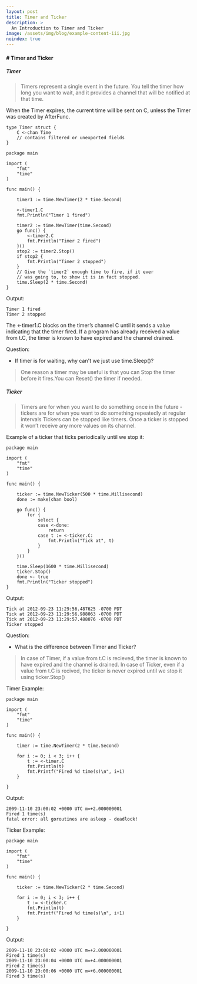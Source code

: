 ```yaml
---
layout: post
title: Timer and Ticker
description: >
  An Introduction to Timer and Ticker
image: /assets/img/blog/example-content-iii.jpg
noindex: true
---
```


#### # Timer and Ticker
##### Timer

>Timers represent a single event in the future. You tell the timer how long you want to wait, and it provides a channel that will be notified at that time.

When the Timer expires, the current time will be sent on C, unless the Timer was created by AfterFunc.
```
type Timer struct {
    C <-chan Time
    // contains filtered or unexported fields
}
```

```
package main

import (
    "fmt"
    "time"
)

func main() {

    timer1 := time.NewTimer(2 * time.Second)

    <-timer1.C
    fmt.Println("Timer 1 fired")

    timer2 := time.NewTimer(time.Second)
    go func() {
        <-timer2.C
        fmt.Println("Timer 2 fired")
    }()
    stop2 := timer2.Stop()
    if stop2 {
        fmt.Println("Timer 2 stopped")
    }
    // Give the `timer2` enough time to fire, if it ever
	// was going to, to show it is in fact stopped.
    time.Sleep(2 * time.Second)
}
```
Output:
```
Timer 1 fired
Timer 2 stopped
```
The <-timer1.C blocks on the timer’s channel C until it sends a value indicating that the timer fired. If a program has already received a value from t.C, the timer is known to have expired and the channel drained.

Question:
- If timer is for waiting, why can't we just use time.Sleep()?
>One reason a timer may be useful is that you can Stop the timer before it fires.You can Reset() the timer if needed. 

##### Ticker

>Timers are for when you want to do something once in the future - tickers are for when you want to do something repeatedly at regular intervals
>Tickers can be stopped like timers. Once a ticker is stopped it won’t receive any more values on its channel.

Example of a ticker that ticks periodically until we stop it:
```
package main

import (
    "fmt"
    "time"
)

func main() {

    ticker := time.NewTicker(500 * time.Millisecond)
    done := make(chan bool)

    go func() {
        for {
            select {
            case <-done:
                return
            case t := <-ticker.C:
                fmt.Println("Tick at", t)
            }
        }
    }()

    time.Sleep(1600 * time.Millisecond)
    ticker.Stop()
    done <- true
    fmt.Println("Ticker stopped")
}
```
Output:
```
Tick at 2012-09-23 11:29:56.487625 -0700 PDT
Tick at 2012-09-23 11:29:56.988063 -0700 PDT
Tick at 2012-09-23 11:29:57.488076 -0700 PDT
Ticker stopped
```
Question:
- What is the difference between Timer and Ticker?
> In case of Timer, if a value from t.C is recieved, the timer is known to have expired and the channel is drained.
> In case of Ticker, even if a value from t.C is recived, the ticker is never expired until we stop it using ticker.Stop()

Timer Example:
```
package main

import (
	"fmt"
	"time"
)

func main() {

	timer := time.NewTimer(2 * time.Second)

	for i := 0; i < 3; i++ {
		t := <-timer.C
		fmt.Println(t)
		fmt.Printf("Fired %d time(s)\n", i+1)
	}

}
```

Output:
```
2009-11-10 23:00:02 +0000 UTC m=+2.000000001
Fired 1 time(s)
fatal error: all goroutines are asleep - deadlock!
```

Ticker Example:

```
package main

import (
	"fmt"
	"time"
)

func main() {

	ticker := time.NewTicker(2 * time.Second)

	for i := 0; i < 3; i++ {
		t := <-ticker.C
		fmt.Println(t)
		fmt.Printf("Fired %d time(s)\n", i+1)
	}

}
```
Output:
```
2009-11-10 23:00:02 +0000 UTC m=+2.000000001
Fired 1 time(s)
2009-11-10 23:00:04 +0000 UTC m=+4.000000001
Fired 2 time(s)
2009-11-10 23:00:06 +0000 UTC m=+6.000000001
Fired 3 time(s)
```
